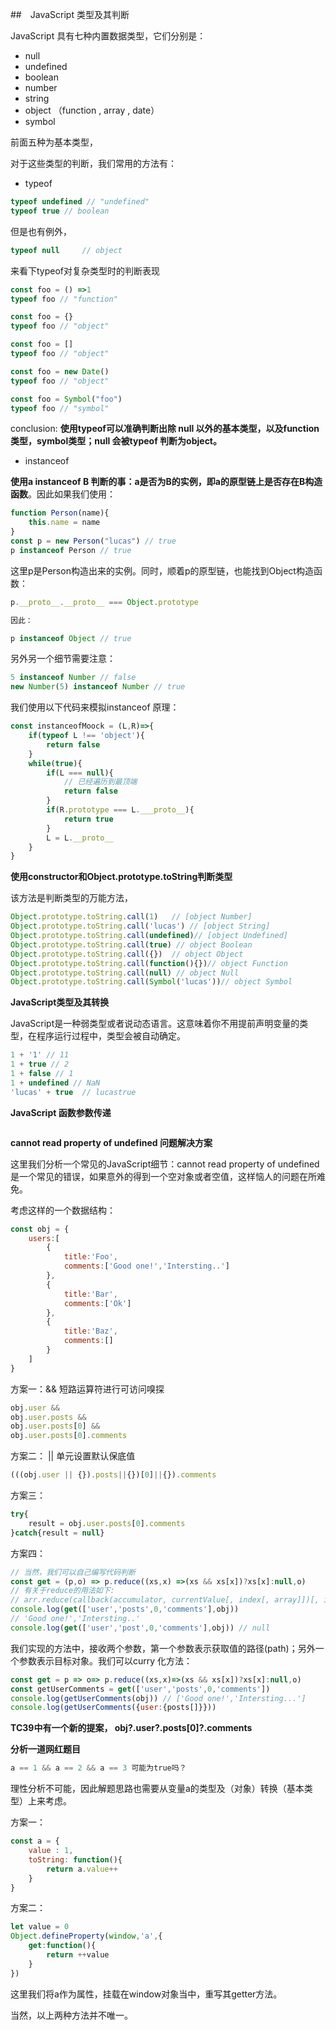 ##　JavaScript 类型及其判断

JavaScript 具有七种内置数据类型，它们分别是：

- null
- undefined
- boolean
- number
- string
- object （function , array , date）
- symbol

前面五种为基本类型，

对于这些类型的判断，我们常用的方法有：

- typeof 

```javascript
typeof undefined // "undefined"
typeof true // boolean

```

但是也有例外，

```javascript
typeof null		// object
```

来看下typeof对复杂类型时的判断表现

```javascript
const foo = () =>1
typeof foo // "function"

const foo = {}
typeof foo // "object"

const foo = []
typeof foo // "object"

const foo = new Date()
typeof foo // "object"

const foo = Symbol("foo")
typeof foo // "symbol"
```

conclusion:  **使用typeof可以准确判断出除 null 以外的基本类型，以及function类型，symbol类型；null 会被typeof 判断为object。**

- instanceof

**使用a instanceof B 判断的事：a是否为B的实例，即a的原型链上是否存在B构造函数**。因此如果我们使用：

```javascript
function Person(name){
    this.name = name
}
const p = new Person("lucas") // true
p instanceof Person	// true
```

这里p是Person构造出来的实例。同时，顺着p的原型链，也能找到Object构造函数：

```javascript
p.__proto__.__proto__ === Object.prototype 
```

```javascript
因此：

p instanceof Object	// true
```

另外另一个细节需要注意：

```javascript
5 instanceof Number	// false
new Number(5) instanceof Number // true
```

我们使用以下代码来模拟instanceof 原理：

```javascript
const instanceofMoock = (L,R)=>{
    if(typeof L !== 'object'){
        return false
    }
    while(true){
        if(L === null){
            // 已经遍历到最顶端
            return false
        }
        if(R.prototype === L.___proto__){
            return true
        }
        L = L.__proto__
    }
}
```



**使用constructor和Object.prototype.toString判断类型**

该方法是判断类型的万能方法，

```javascript
Object.prototype.toString.call(1)	// [object Number]
Object.prototype.toString.call('lucas') // [object String]
Object.prototype.toString.call(undefined)// [object Undefined]
Object.prototype.toString.call(true) // object Boolean
Object.prototype.toString.call({})  // object Object
Object.prototype.toString.call(function(){})// object Function
Object.prototype.toString.call(null) // object Null
Object.prototype.toString.call(Symbol('lucas'))// object Symbol
```



**JavaScript类型及其转换**

JavaScript是一种弱类型或者说动态语言。这意味着你不用提前声明变量的类型，在程序运行过程中，类型会被自动确定。

```javascript
1 + '1' // 11
1 + true // 2
1 + false // 1
1 + undefined // NaN
'lucas' + true 	// lucastrue
```

**JavaScript 函数参数传递**

```javascript

```

**cannot read property of undefined 问题解决方案**

这里我们分析一个常见的JavaScript细节：cannot read property of undefined 是一个常见的错误，如果意外的得到一个空对象或者空值，这样恼人的问题在所难免。

考虑这样的一个数据结构：

```javascript
const obj = {
    users:[
        {
            title:'Foo',
            comments:['Good one!','Intersting..']
        },
        {
            title:'Bar',
            comments:['Ok']
        },
        {
            title:'Baz',
            comments:[]
        }
    ]
}
```

方案一：&& 短路运算符进行可访问嗅探

```javascript
obj.user &&
obj.user.posts &&
obj.user.posts[0] &&
obj.user.posts[0].comments
```

方案二： || 单元设置默认保底值

```javascript
(((obj.user || {}).posts||{})[0]||{}).comments
```

方案三：

```javascript
try{
    result = obj.user.posts[0].comments
}catch{result = null}
```

方案四：

```javascript
// 当然，我们可以自己编写代码判断
const get = (p,o) => p.reduce((xs,x) =>(xs && xs[x])?xs[x]:null,o)
// 有关于reduce的用法如下:
// arr.reduce(callback(accumulator, currentValue[, index[, array]])[, initialValue])
console.log(get(['user','posts',0,'comments'],obj))
// 'Good one!','Intersting..'
console.log(get(['user','post',0,'comments'],obj)) // null
```

我们实现的方法中，接收两个参数，第一个参数表示获取值的路径(path)；另外一个参数表示目标对象。我们可以curry 化方法：

```javascript
const get = p => o=> p.reduce((xs,x)=>(xs && xs[x])?xs[x]:null,o)
const getUserComments = get(['user','posts',0,'comments'])
console.log(getUserComments(obj)) // ['Good one!','Intersting...']
console.log(getUserComments({user:{posts[]}}))
```

**TC39中有一个新的提案， obj?.user?.posts[0]?.comments**



**分析一道网红题目**

```javascript
a == 1 && a == 2 && a == 3 可能为true吗？
```

理性分析不可能，因此解题思路也需要从变量a的类型及（对象）转换（基本类型）上来考虑。

方案一：

```javascript
const a = {
    value : 1,
    toString: function(){
        return a.value++
    }
}
```

方案二：

```javascript
let value = 0
Object.defineProperty(window,'a',{
    get:function(){
        return ++value
    }
})
```

这里我们将a作为属性，挂载在window对象当中，重写其getter方法。

当然，以上两种方法并不唯一。